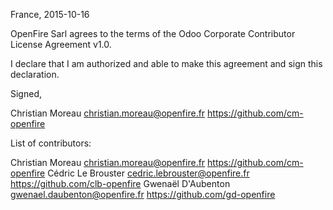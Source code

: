 France, 2015-10-16

OpenFire Sarl agrees to the terms of the Odoo Corporate Contributor License
Agreement v1.0.

I declare that I am authorized and able to make this agreement and sign this
declaration.

Signed,

Christian Moreau christian.moreau@openfire.fr https://github.com/cm-openfire

List of contributors:

Christian Moreau christian.moreau@openfire.fr https://github.com/cm-openfire
Cédric Le Brouster cedric.lebrouster@openfire.fr https://github.com/clb-openfire
Gwenaël D'Aubenton gwenael.daubenton@openfire.fr https://github.com/gd-openfire

